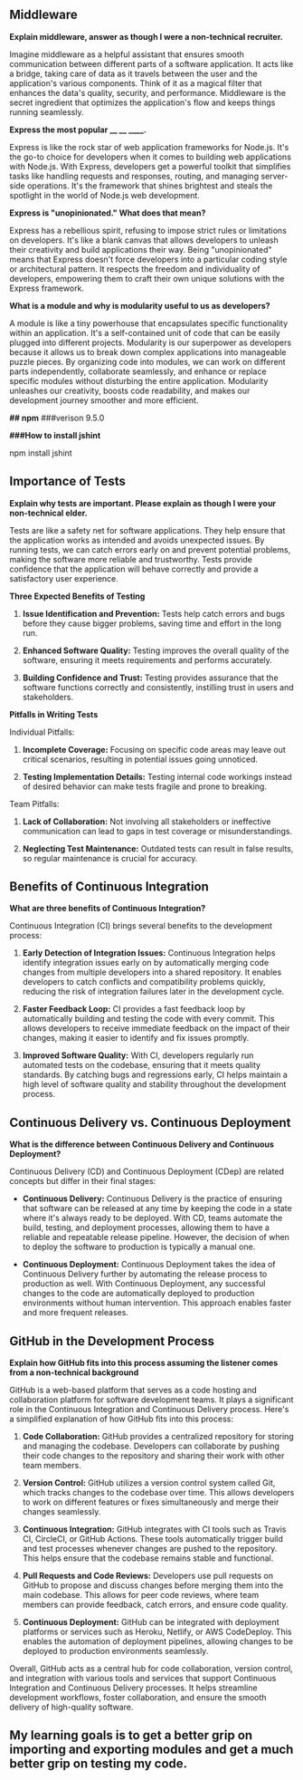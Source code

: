 ## Middleware

**Explain middleware, answer as though I were a non-technical recruiter.**

Imagine middleware as a helpful assistant that ensures smooth communication between different parts of a software application. It acts like a bridge, taking care of data as it travels between the user and the application's various components. Think of it as a magical filter that enhances the data's quality, security, and performance. Middleware is the secret ingredient that optimizes the application's flow and keeps things running seamlessly.

**Express the most popular __ __ ____.**

Express is like the rock star of web application frameworks for Node.js. It's the go-to choice for developers when it comes to building web applications with Node.js. With Express, developers get a powerful toolkit that simplifies tasks like handling requests and responses, routing, and managing server-side operations. It's the framework that shines brightest and steals the spotlight in the world of Node.js web development.

**Express is "unopinionated." What does that mean?**

Express has a rebellious spirit, refusing to impose strict rules or limitations on developers. It's like a blank canvas that allows developers to unleash their creativity and build applications their way. Being "unopinionated" means that Express doesn't force developers into a particular coding style or architectural pattern. It respects the freedom and individuality of developers, empowering them to craft their own unique solutions with the Express framework.

**What is a module and why is modularity useful to us as developers?**

A module is like a tiny powerhouse that encapsulates specific functionality within an application. It's a self-contained unit of code that can be easily plugged into different projects. Modularity is our superpower as developers because it allows us to break down complex applications into manageable puzzle pieces. By organizing code into modules, we can work on different parts independently, collaborate seamlessly, and enhance or replace specific modules without disturbing the entire application. Modularity unleashes our creativity, boosts code readability, and makes our development journey smoother and more efficient.
 
 
 **## npm**
 ###verison
 9.5.0

**###How to install jshint**

npm install jshint
## Importance of Tests

**Explain why tests are important. Please explain as though I were your non-technical elder.**

Tests are like a safety net for software applications. They help ensure that the application works as intended and avoids unexpected issues. By running tests, we can catch errors early on and prevent potential problems, making the software more reliable and trustworthy. Tests provide confidence that the application will behave correctly and provide a satisfactory user experience.

**Three Expected Benefits of Testing**

1. **Issue Identification and Prevention:** Tests help catch errors and bugs before they cause bigger problems, saving time and effort in the long run.

2. **Enhanced Software Quality:** Testing improves the overall quality of the software, ensuring it meets requirements and performs accurately.

3. **Building Confidence and Trust:** Testing provides assurance that the software functions correctly and consistently, instilling trust in users and stakeholders.

**Pitfalls in Writing Tests**

Individual Pitfalls:

1. **Incomplete Coverage:** Focusing on specific code areas may leave out critical scenarios, resulting in potential issues going unnoticed.

2. **Testing Implementation Details:** Testing internal code workings instead of desired behavior can make tests fragile and prone to breaking.

Team Pitfalls:

1. **Lack of Collaboration:** Not involving all stakeholders or ineffective communication can lead to gaps in test coverage or misunderstandings.

2. **Neglecting Test Maintenance:** Outdated tests can result in false results, so regular maintenance is crucial for accuracy.
## Benefits of Continuous Integration

**What are three benefits of Continuous Integration?**

Continuous Integration (CI) brings several benefits to the development process:

1. **Early Detection of Integration Issues:** Continuous Integration helps identify integration issues early on by automatically merging code changes from multiple developers into a shared repository. It enables developers to catch conflicts and compatibility problems quickly, reducing the risk of integration failures later in the development cycle.

2. **Faster Feedback Loop:** CI provides a fast feedback loop by automatically building and testing the code with every commit. This allows developers to receive immediate feedback on the impact of their changes, making it easier to identify and fix issues promptly.

3. **Improved Software Quality:** With CI, developers regularly run automated tests on the codebase, ensuring that it meets quality standards. By catching bugs and regressions early, CI helps maintain a high level of software quality and stability throughout the development process.

## Continuous Delivery vs. Continuous Deployment

**What is the difference between Continuous Delivery and Continuous Deployment?**

Continuous Delivery (CD) and Continuous Deployment (CDep) are related concepts but differ in their final stages:

- **Continuous Delivery:** Continuous Delivery is the practice of ensuring that software can be released at any time by keeping the code in a state where it's always ready to be deployed. With CD, teams automate the build, testing, and deployment processes, allowing them to have a reliable and repeatable release pipeline. However, the decision of when to deploy the software to production is typically a manual one.

- **Continuous Deployment:** Continuous Deployment takes the idea of Continuous Delivery further by automating the release process to production as well. With Continuous Deployment, any successful changes to the code are automatically deployed to production environments without human intervention. This approach enables faster and more frequent releases.

## GitHub in the Development Process

**Explain how GitHub fits into this process assuming the listener comes from a non-technical background**

GitHub is a web-based platform that serves as a code hosting and collaboration platform for software development teams. It plays a significant role in the Continuous Integration and Continuous Delivery process. Here's a simplified explanation of how GitHub fits into this process:

1. **Code Collaboration:** GitHub provides a centralized repository for storing and managing the codebase. Developers can collaborate by pushing their code changes to the repository and sharing their work with other team members.

2. **Version Control:** GitHub utilizes a version control system called Git, which tracks changes to the codebase over time. This allows developers to work on different features or fixes simultaneously and merge their changes seamlessly.

3. **Continuous Integration:** GitHub integrates with CI tools such as Travis CI, CircleCI, or GitHub Actions. These tools automatically trigger build and test processes whenever changes are pushed to the repository. This helps ensure that the codebase remains stable and functional.

4. **Pull Requests and Code Reviews:** Developers use pull requests on GitHub to propose and discuss changes before merging them into the main codebase. This allows for peer code reviews, where team members can provide feedback, catch errors, and ensure code quality.

5. **Continuous Deployment:** GitHub can be integrated with deployment platforms or services such as Heroku, Netlify, or AWS CodeDeploy. This enables the automation of deployment pipelines, allowing changes to be deployed to production environments seamlessly.

Overall, GitHub acts as a central hub for code collaboration, version control, and integration with various tools and services that support Continuous Integration and Continuous Delivery processes. It helps streamline development workflows, foster collaboration, and ensure the smooth delivery of high-quality software.
## My learning goals is to get a better grip on importing and exporting modules and get a much better grip on testing my code.
